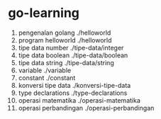 # go-learning

1. pengenalan golang ./helloworld
2. program helloworld ./helloworld
3. tipe data number ./tipe-data/integer
4. tipe data boolean ./tipe-data/boolean
5. tipe data string ./tipe-data/string
6. variable ./variable
7. constant ./constant
8. konversi tipe data ./konversi-tipe-data
9. type declarations ./type-declarations
10. operasi matematika ./operasi-matematika
11. operasi perbandingan ./operasi-perbandingan
